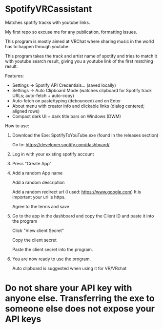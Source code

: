 # SpotifyVRCassistant
Matches spotify tracks with youtube links.

My first repo so excuse me for any publication, formatting issues.

This program is mostly aimed at VRChat where sharing music in the world has to happen through youtube.

This program takes the track and artist name of spotify and tries to match it with youtube search result, giving you a youtube link of the first matching result.

Features:
- Settings → Spotify API Credentials… (saved locally)
- Settings → Auto Clipboard Mode (watches clipboard for Spotify track URLs; auto-fetch + auto-copy)
- Auto-fetch on paste/typing (debounced) and on Enter
- About menu with creator info and clickable links (dialog centered; aligned rows)
- Compact dark UI + dark title bars on Windows (DWM)

How to use:

1. Download the Exe: SpotifyToYouTube.exe (found in the releases section)
   
   Go to: https://developer.spotify.com/dashboard/


3. Log in with your existing spotify account


4. Press "Create App"


6. Add a random App name
   
   Add a random description
   
   Add a random redirect url (I used: https://www.google.com) It is important your url is https.
   
   Agree to the terms and save


7. Go to the app in the dashboard and copy the Client ID and paste it into the program
   
   Click "View client Secret"
   
   Copy the client secret
   
   Paste the client secret into the program.


9. You are now ready to use the program.
    
   Auto clipboard is suggested when using it for VR/VRchat


# Do not share your API key with anyone else. Transferring the exe to someone else does not expose your API keys
